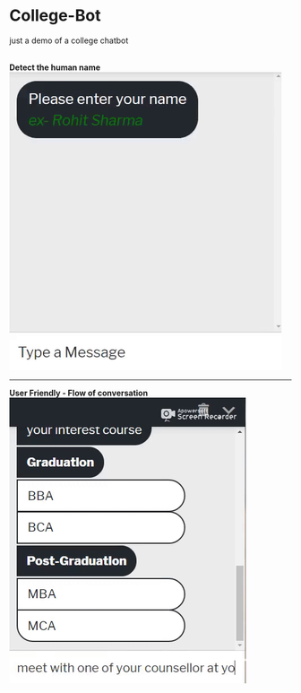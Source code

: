 # College-Bot
just a demo of a college chatbot

<br>
<b> Detect the human name</b><br>
<a href="https://github.com/tomar-amit/College-Bot/blob/master/Demo/name_detect.gif"><img src="https://github.com/tomar-amit/College-Bot/blob/master/Demo/name_detect.gif" title="human name detetion"/></a>
<hr>
<b>User Friendly - Flow of conversation</b><br>
<a href="https://github.com/tomar-amit/College-Bot/blob/master/Demo/flow_of_conversation.gif"><img src="https://github.com/tomar-amit/College-Bot/blob/master/Demo/flow_of_conversation.gif" title="User friendly - Flow of conversation"/></a>




